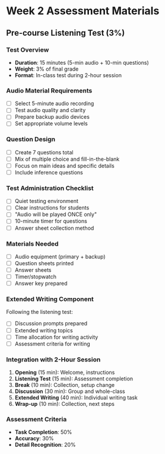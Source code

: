 # Week 2 Assessment Materials

## Pre-course Listening Test (3%)

### Test Overview
- **Duration**: 15 minutes (5-min audio + 10-min questions)
- **Weight**: 3% of final grade
- **Format**: In-class test during 2-hour session

### Audio Material Requirements
- [ ] Select 5-minute audio recording
- [ ] Test audio quality and clarity
- [ ] Prepare backup audio devices
- [ ] Set appropriate volume levels

### Question Design
- [ ] Create 7 questions total
- [ ] Mix of multiple choice and fill-in-the-blank
- [ ] Focus on main ideas and specific details
- [ ] Include inference questions

### Test Administration Checklist
- [ ] Quiet testing environment
- [ ] Clear instructions for students
- [ ] "Audio will be played ONCE only"
- [ ] 10-minute timer for questions
- [ ] Answer sheet collection method

### Materials Needed
- [ ] Audio equipment (primary + backup)
- [ ] Question sheets printed
- [ ] Answer sheets
- [ ] Timer/stopwatch
- [ ] Answer key prepared

### Extended Writing Component
Following the listening test:
- [ ] Discussion prompts prepared
- [ ] Extended writing topics
- [ ] Time allocation for writing activity
- [ ] Assessment criteria for writing

### Integration with 2-Hour Session
1. **Opening** (15 min): Welcome, instructions
2. **Listening Test** (15 min): Assessment completion
3. **Break** (10 min): Collection, setup change
4. **Discussion** (30 min): Group and whole-class
5. **Extended Writing** (40 min): Individual writing task
6. **Wrap-up** (10 min): Collection, next steps

### Assessment Criteria
- **Task Completion**: 50%
- **Accuracy**: 30%
- **Detail Recognition**: 20%
